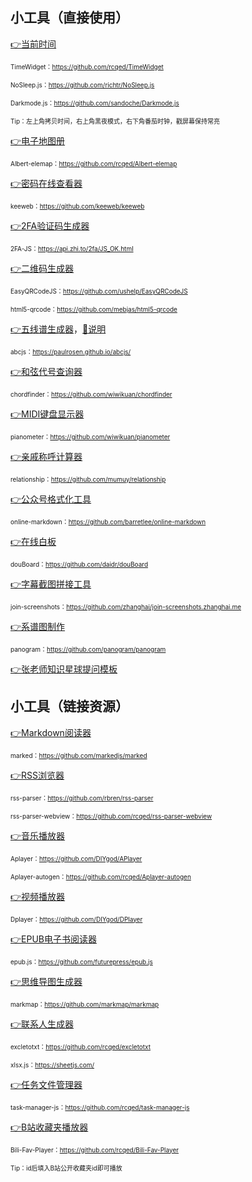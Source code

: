 ## 小工具（直接使用）

<a href="/_class/timewidget/" target="_blank">👉当前时间</a>

<font size="1">TimeWidget：https://github.com/rcqed/TimeWidget</font>

<font size="1">NoSleep.js：https://github.com/richtr/NoSleep.js</font>

<font size="1">Darkmode.js：https://github.com/sandoche/Darkmode.js</font>

<font size="1">Tip：左上角拷贝时间，右上角黑夜模式，右下角番茄时钟，戳屏幕保持常亮</font>

<a href="/_class/elemap/" target="_blank">👉电子地图册</a>

<font size="1">Albert-elemap：https://github.com/rcqed/Albert-elemap</font>

<a href="/_class/keeweb/" target="_blank">👉密码在线查看器</a>

<font size="1">keeweb：https://github.com/keeweb/keeweb</font>

<a href="/_class/2fa/?key=" target="_blank">👉2FA验证码生成器</a>

<font size="1">2FA-JS：https://api.zhi.to/2fa/JS_OK.html</font>

<a href="/_class/qrcode/?txt=" target="_blank">👉二维码生成器</a>

<font size="1">EasyQRCodeJS：https://github.com/ushelp/EasyQRCodeJS</font>

<font size="1">html5-qrcode：https://github.com/mebjas/html5-qrcode</font>

<a href="/_class/abcjs/?path=" target="_blank">👉五线谱生成器</a>，<a href="/_class/marked/?path=../../_class/abcjs/README.md" target="_blank">📖说明</a>

<font size="1">abcjs：https://paulrosen.github.io/abcjs/</font>

<a href="/_class/chordfinder/" target="_blank">👉和弦代号查询器</a>

<font size="1">chordfinder：https://github.com/wiwikuan/chordfinder</font>

<a href="/_class/pianometer/" target="_blank">👉MIDI键盘显示器</a>

<font size="1">pianometer：https://github.com/wiwikuan/pianometer</font>

<a href="/_class/relationship/" target="_blank">👉亲戚称呼计算器</a>

<font size="1">relationship：https://github.com/mumuy/relationship</font>

<a href="/_class/wxmarkdown/" target="_blank">👉公众号格式化工具</a>

<font size="1">online-markdown：https://github.com/barretlee/online-markdown</font>

<a href="/_class/douBoard/" target="_blank">👉在线白板</a>

<font size="1">douBoard：https://github.com/daidr/douBoard</font>

<a href="/_class/subsplicing/" target="_blank">👉字幕截图拼接工具</a>

<font size="1">join-screenshots：https://github.com/zhanghai/join-screenshots.zhanghai.me</font>

<a href="/_class/panogram/" target="_blank">👉系谱图制作</a>

<font size="1">panogram：https://github.com/panogram/panogram</font>

<a href="/_class/quetemp/" target="_blank">👉张老师知识星球提问模板</a>

## 小工具（链接资源）

<a href="/_class/marked/?path=" target="_blank">👉Markdown阅读器</a>

<font size="1">marked：https://github.com/markedjs/marked</font>

<a href="/_class/rss/?opml=" target="_blank">👉RSS浏览器</a>

<font size="1">rss-parser：https://github.com/rbren/rss-parser</font>

<font size="1">rss-parser-webview：https://github.com/rcqed/rss-parser-webview</font>

<a href="/_class/aplayer/?path=" target="_blank">👉音乐播放器</a>

<font size="1">Aplayer：https://github.com/DIYgod/APlayer</font>

<font size="1">Aplayer-autogen：https://github.com/rcqed/Aplayer-autogen</font>

<a href="/_class/dplayer/?vd=" target="_blank">👉视频播放器</a>

<font size="1">Dplayer：https://github.com/DIYgod/DPlayer</font>

<a href="/_class/epubjs/?eb=" target="_blank">👉EPUB电子书阅读器</a>

<font size="1">epub.js：https://github.com/futurepress/epub.js</font>

<a href="/_class/markmap/?md=" target="_blank">👉思维导图生成器</a>

<font size="1">markmap：https://github.com/markmap/markmap</font>

<a href="/_class/contact/?sheet=Familyvcf&line=A&name=family.vcf&file=" target="_blank">👉联系人生成器</a>

<font size="1">excletotxt：https://github.com/rcqed/excletotxt</font>

<font size="1">xlsx.js：https://sheetjs.com/</font>

<a href="/_class/taskmanager/?folder=" target="_blank">👉任务文件管理器</a>

<font size="1">task-manager-js：https://github.com/rcqed/task-manager-js</font>

<a href="/_class/bili-fav-player/?id=" target="_blank">👉B站收藏夹播放器</a>

<font size="1">Bili-Fav-Player：https://github.com/rcqed/Bili-Fav-Player</font>

<font size="1">Tip：id后填入B站公开收藏夹id即可播放</font>
